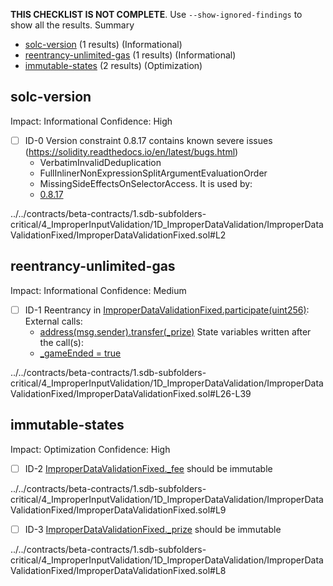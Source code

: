 **THIS CHECKLIST IS NOT COMPLETE**. Use `--show-ignored-findings` to show all the results.
Summary
 - [solc-version](#solc-version) (1 results) (Informational)
 - [reentrancy-unlimited-gas](#reentrancy-unlimited-gas) (1 results) (Informational)
 - [immutable-states](#immutable-states) (2 results) (Optimization)
## solc-version
Impact: Informational
Confidence: High
 - [ ] ID-0
Version constraint 0.8.17 contains known severe issues (https://solidity.readthedocs.io/en/latest/bugs.html)
	- VerbatimInvalidDeduplication
	- FullInlinerNonExpressionSplitArgumentEvaluationOrder
	- MissingSideEffectsOnSelectorAccess.
It is used by:
	- [0.8.17](../../contracts/beta-contracts/1.sdb-subfolders-critical/4_ImproperInputValidation/1D_ImproperDataValidation/ImproperDataValidationFixed/ImproperDataValidationFixed.sol#L2)

../../contracts/beta-contracts/1.sdb-subfolders-critical/4_ImproperInputValidation/1D_ImproperDataValidation/ImproperDataValidationFixed/ImproperDataValidationFixed.sol#L2


## reentrancy-unlimited-gas
Impact: Informational
Confidence: Medium
 - [ ] ID-1
Reentrancy in [ImproperDataValidationFixed.participate(uint256)](../../contracts/beta-contracts/1.sdb-subfolders-critical/4_ImproperInputValidation/1D_ImproperDataValidation/ImproperDataValidationFixed/ImproperDataValidationFixed.sol#L26-L39):
	External calls:
	- [address(msg.sender).transfer(_prize)](../../contracts/beta-contracts/1.sdb-subfolders-critical/4_ImproperInputValidation/1D_ImproperDataValidation/ImproperDataValidationFixed/ImproperDataValidationFixed.sol#L33)
	State variables written after the call(s):
	- [_gameEnded = true](../../contracts/beta-contracts/1.sdb-subfolders-critical/4_ImproperInputValidation/1D_ImproperDataValidation/ImproperDataValidationFixed/ImproperDataValidationFixed.sol#L34)

../../contracts/beta-contracts/1.sdb-subfolders-critical/4_ImproperInputValidation/1D_ImproperDataValidation/ImproperDataValidationFixed/ImproperDataValidationFixed.sol#L26-L39


## immutable-states
Impact: Optimization
Confidence: High
 - [ ] ID-2
[ImproperDataValidationFixed._fee](../../contracts/beta-contracts/1.sdb-subfolders-critical/4_ImproperInputValidation/1D_ImproperDataValidation/ImproperDataValidationFixed/ImproperDataValidationFixed.sol#L9) should be immutable 

../../contracts/beta-contracts/1.sdb-subfolders-critical/4_ImproperInputValidation/1D_ImproperDataValidation/ImproperDataValidationFixed/ImproperDataValidationFixed.sol#L9


 - [ ] ID-3
[ImproperDataValidationFixed._prize](../../contracts/beta-contracts/1.sdb-subfolders-critical/4_ImproperInputValidation/1D_ImproperDataValidation/ImproperDataValidationFixed/ImproperDataValidationFixed.sol#L8) should be immutable 

../../contracts/beta-contracts/1.sdb-subfolders-critical/4_ImproperInputValidation/1D_ImproperDataValidation/ImproperDataValidationFixed/ImproperDataValidationFixed.sol#L8


